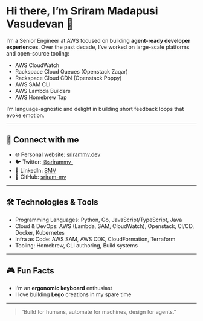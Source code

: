 # Hi there, I’m Sriram Madapusi Vasudevan 👋

I’m a Senior Engineer at AWS focused on building **agent-ready developer experiences**. Over the past decade, I’ve worked on large-scale platforms and open-source tooling:

- AWS CloudWatch  
- Rackspace Cloud Queues  (Openstack Zaqar)
- Rackspace Cloud CDN  (Openstack Poppy)
- AWS SAM CLI  
- AWS Lambda Builders  
- AWS Homebrew Tap  

I’m language-agnostic and delight in building short feedback loops that evoke emotion.

---

## 🚀 Connect with me

- 🌐 Personal website: [srirammv.dev](https://www.srirammv.dev)  
- 🐦 Twitter: [@srirammv_](https://x.com/srirammv_)  
- 💼 LinkedIn: [SMV](https://www.linkedin.com/in/smv91/)  
- 🐙 GitHub: [sriram-mv](https://github.com/sriram-mv)  

---

## 🛠️ Technologies & Tools

- Programming Languages: Python, Go, JavaScript/TypeScript, Java  
- Cloud & DevOps: AWS (Lambda, SAM, CloudWatch), Openstack, CI/CD, Docker, Kubernetes  
- Infra as Code: AWS SAM, AWS CDK, CloudFormation, Terraform  
- Tooling: Homebrew, CLI authoring, Build systems  

---

## 🎮 Fun Facts

- I’m an **ergonomic keyboard** enthusiast  
- I love building **Lego** creations in my spare time  

--- 

> “Build for humans, automate for machines, design for agents.”

<!--
Tagline: agent-ready dev experiences • language-agnostic • feedback loops
-->
